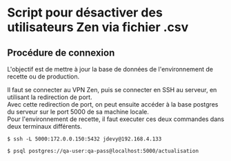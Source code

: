 # Script pour désactiver des utilisateurs Zen via fichier .csv

## Procédure de connexion

L'objectif est de mettre à jour la base de données de l'environnement de recette ou de production.

Il faut se connecter au VPN Zen, puis se connecter en SSH au serveur, en utilisant la redirection de port.  
Avec cette redirection de port, on peut ensuite accéder à la base postgres du serveur sur le port 5000 de sa machine
locale.  
Pour l'environnement de recette, il faut executer ces deux commandes dans deux terminaux différents.

```shell
$ ssh -L 5000:172.0.0.150:5432 jdevy@192.168.4.133
```

```shell
$ psql postgres://qa-user:qa-pass@localhost:5000/actualisation
```